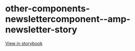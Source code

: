 # other-components-newslettercomponent--amp-newsletter-story

[View in storybook](https://raw.githack.com/Independent-Digital-News-and-Media-Ltd/standard-pwamp-sb/PR-876-sb/index.html?path=/story/other-components-newslettercomponent--amp-newsletter-story)